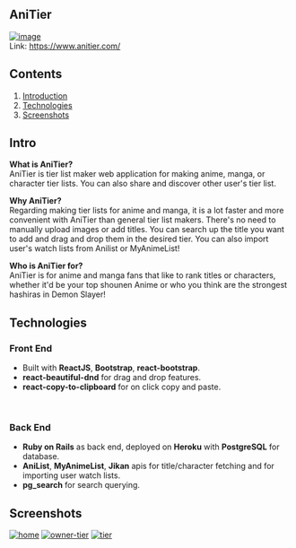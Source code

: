 

##  AniTier 

 [![image](https://i.ibb.co/J71w4Rb/al.png)](https://www.anitier.com/  )  
 Link: https://www.anitier.com/

## Contents

 1. [Introduction](#intro)
 2. [Technologies](#technologies)
 3. [Screenshots](#screenshots)

## Intro 
**What is AniTier?**  
AniTier is tier list maker web application for making anime, manga, or character tier lists. You can also share and discover other user's tier list.

**Why AniTier?**  
Regarding making tier lists for anime and manga, it is a lot faster and more convenient with AniTier than general tier list makers. There's no need to manually upload images or add titles. You can search up the title you want to add and drag and drop them in the desired tier. You can also import user's watch lists from Anilist or MyAnimeList!

**Who is AniTier for?**  
AniTier is for anime and manga fans that like to rank titles or characters, whether it'd be your top shounen Anime or who you think are the strongest hashiras in Demon Slayer!

## Technologies 
### Front  End 

 - Built with **ReactJS**, **Bootstrap**, **react-bootstrap**.
 - **react-beautiful-dnd** for drag and drop features.
 -  **react-copy-to-clipboard** for on click copy and paste.
<br>

### Back End
- **Ruby on Rails** as back end, deployed on **Heroku** with **PostgreSQL** for database.
- **AniList**, **MyAnimeList**, **Jikan** apis for title/character fetching and  for importing user watch lists.
- **pg_search** for search querying.

## Screenshots
<a href="https://ibb.co/X7dgTgp"><img src="https://i.ibb.co/0CWS3SZ/home.png" alt="home" border="0"></a>
<a href="https://ibb.co/84rnYVS"><img src="https://i.ibb.co/mF9rN7M/owner-tier.png" alt="owner-tier" border="0"></a>
<a href="https://ibb.co/zJZzrCN"><img src="https://i.ibb.co/8c9H0GX/tier.png" alt="tier" border="0"></a>